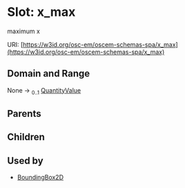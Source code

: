 
# Slot: x_max

maximum x

URI: [https://w3id.org/osc-em/oscem-schemas-spa/x_max](https://w3id.org/osc-em/oscem-schemas-spa/x_max)


## Domain and Range

None &#8594;  <sub>0..1</sub> [QuantityValue](QuantityValue.md)

## Parents


## Children


## Used by

 * [BoundingBox2D](BoundingBox2D.md)

